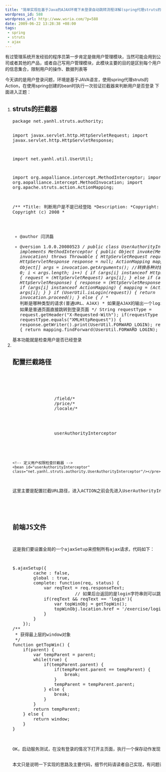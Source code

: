```yaml
--- 
title: "简单实现在基于Java的AJAX环境下未登录自动跳转流程详解(spring代理struts的action)"
wordpress_id: 588
wordpress_url: http://www.wsria.com/?p=588
date: 2009-06-22 13:28:38 +08:00
tags: 
 - spring
 - struts
 - ajax
---
```

有过管理系统开发经验的程序员第一步肯定是做用户管理模块，当然可能会用到公司或者其他的产品，或者自己写用户管理模块，此模块主要的目的是区别每个用户的信息集合，限制用户的操作、数据列表等

今天讲的是用户登录问题，环境是基于JAVA语言，使用spring代理struts的Action，在使用spring创建的bean时执行一次验证拦截器来判断用户是否登录
下面进入正题：
<!--more-->
<ol>
	<li>
<h2>struts的拦截器</h2>
<pre class="brush: java" line="1">package net.yanhl.struts.authority;

import javax.servlet.http.HttpServletRequest;
import javax.servlet.http.HttpServletResponse;

import net.yanhl.util.UserUtil;

import org.aopalliance.intercept.MethodInterceptor;
import org.aopalliance.intercept.MethodInvocation;
import org.apache.struts.action.ActionMapping;

/**
 *Title: 判断用户是不是已经登陆
 *Description:
 *Copyright: Copyright (c) 2008
 *
 * @author 闫洪磊
 * @version 1.0.0.20080523
 */
public class UserAuthorityInterceptor implements MethodInterceptor {
	public Object invoke(MethodInvocation invocation) throws Throwable {
		HttpServletRequest request = null;
		HttpServletResponse response = null;
		ActionMapping mapping = null;
		Object[] args = invocation.getArguments();
		//转换各种对象
		for (int i = 0; i &lt; args.length; i++) {
			if (args[i] instanceof HttpServletRequest) {
				request = (HttpServletRequest) args[i];
			} else if (args[i] instanceof HttpServletResponse) {
				response = (HttpServletResponse) args[i];
			} else if (args[i] instanceof ActionMapping) {
				mapping = (ActionMapping) args[i];
			}
		}
		if (UserUtil.isLogin(request)) {
			return invocation.proceed();
		} else {
			/*
			 * 判断是哪种类型的请求(普通URL、AJAX)
			 * 如果是AJAX的输出一个login字符串
			 * 如果是普通页面直接跳转到登录页面
			*/
			String requestType = request.getHeader("X-Requested-With");
			if(requestType != null &amp;&amp; requestType.equals("XMLHttpRequest")) {
				response.getWriter().print(UserUtil.FORWARD_LOGIN);
				return null;
			} else {
				return mapping.findForward(UserUtil.FORWARD_LOGIN);
			}
		}
	}
}</pre>
基本功能就是检查用户是否已经登录</li>
	<li>
<h2>配置拦截路径</h2>
<pre class="brush: xml"><!--  用户权限拦截器生成代理  -->
    <bean class="org.springframework.aop.framework.autoproxy.BeanNameAutoProxyCreator">
    	<property name="beanNames">
            <list>
               <!-- 需要拦截检查用户登录的action，这些action已经在 spring配置 -->
            	<value>/field/*</value>
            	<value>/price/*</value>
            	<value>/locale/*</value>
            </list>
	    </property>
        <property name="interceptorNames">
            <list>
                <value>userAuthorityInterceptor</value> 
            </list>
        </property>
    </bean>

    <!-- 定义用户权限检查拦截器 -->
	<bean id="userAuthorityInterceptor" class="net.yanhl.struts.authority.UserAuthorityInterceptor"/></pre>
这里主要是配置拦截URL路径，进入ACTION之前会先进入UserAuthorityInterceptor判断用户是否登录
</li>
<li>
<h2>前端JS文件</h2>
<pre>
这是我们要设置全局的一个ajaxSetup来控制所有ajax请求，代码如下：
</pre>
<pre class="brush: js" line="1">
$.ajaxSetup({
		cache : false,
		global : true,
		complete: function(req, status) {
			var reqText = req.responseText;
                        // 如果后台返回的是login字符串则可以跳转到登录页面
			if(reqText && reqText == 'login'){
				var topWinObj = getTopWin();
				topWinObj.location.href = '/exercise/login.html';
			}
		}
	});
/**
 * 获得最上层的window对象
 */
function getTopWin() {
	if(parent) {
		var tempParent = parent;
		while(true) {
			if(tempParent.parent) {
				if(tempParent.parent == tempParent) {
					break;
				}
				tempParent = tempParent.parent;
			} else {
				break;
			}
		}
		return tempParent;
	} else {
		return window;
	}
}
</pre>
</li>
OK，启动服务测试，在没有登录的情况下打开主页面，执行一个保存动作发现直接跳转到了登录页面


<pre>本文只是说明一下实现的思路及主要代码，细节代码请读者自己实现，有问题请留言或者MSN，谢谢您的关注</pre>


</ol>
